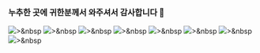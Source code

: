 ### 누추한 곳에 귀한분께서 와주셔서 감사합니다 👋





<img src = "https://img.shields.io/badge/Java-ED8B00?style=for-the-badge&logo=openjdk&logoColor=white">>&nbsp
<img src = "https://img.shields.io/badge/JavaScript-F7DF1E?style=for-the-badge&logo=JavaScript&logoColor=white">>&nbsp
<img src = "https://img.shields.io/badge/Python-3776AB?style=for-the-badge&logo=python&logoColor=white">>&nbsp
<img src = "https://img.shields.io/badge/HTML-239120?style=for-the-badge&logo=html5&logoColor=white">>&nbsp
<img src = "https://img.shields.io/badge/CSS-239120?&style=for-the-badge&logo=css3&logoColor=white">>&nbsp
<img src = "https://img.shields.io/badge/Android-3DDC84?style=for-the-badge&logo=android&logoColor=white">>&nbsp
<img src = "https://img.shields.io/badge/MySQL-00000F?style=for-the-badge&logo=mysql&logoColor=white">>&nbsp
<img src = "https://img.shields.io/badge/Flask-000000?style=for-the-badge&logo=flask&logoColor=white">>&nbsp
<!--
**bbmini96/bbmini96** is a ✨ _special_ ✨ repository because its `README.md` (this file) appears on your GitHub profile.

Here are some ideas to get you started:

- 🔭 I’m currently working on ...
- 🌱 I’m currently learning ...
- 👯 I’m looking to collaborate on ...
- 🤔 I’m looking for help with ...
- 💬 Ask me about ...
- 📫 How to reach me: ...
- 😄 Pronouns: ...
- ⚡ Fun fact: ...
-->
